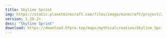 ```yaml
---
title: Skyline Sprint
img: https://static.planetminecraft.com/files/image/minecraft/project/2023/779/17285059-thumnail_xl.webp
version: 1.20.2+
desc: "Skyline Sprint"
download: https://download.hfpro.top/maps/mythicalcreation/Skyline_Sprint.zip
---
```

